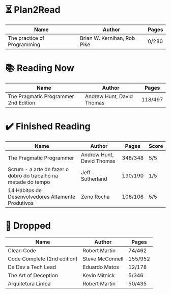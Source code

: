 # ⏳ Plan2Read

Name | Author | Pages
--- | --- | ---
The practice of Programming | Brian W. Kernihan, Rob Pike | 0/280  

# 📚 Reading Now

Name | Author | Pages
--- | --- | ---
The Pragmatic Programmer 2nd Edition | Andrew Hunt, David Thomas | 118/497  


# ✔️ Finished Reading

Name | Author | Pages | Score
--- | --- | --- | ---
The Pragmatic Programmer | Andrew Hunt, David Thomas | 348/348 | 5/5  
Scrum - a arte de fazer o dobro do trabalho na metade do tempo | Jeff Sutherland | 190/190 | 1/5  
14 Hábitos de Desenvolvedores Altamente Produtivos | Zeno Rocha | 106/106 | 5/5  

# 🫗 Dropped

Name | Author | Pages
--- | --- | ---
Clean Code | Robert Martin | 74/462   
Code Complete (2nd edition) | Steve McConnell | 155/952  
De Dev a Tech Lead | Eduardo Matos | 12/178  
The Art of Deception | Kevin Mitnick | 5/346  
Arquitetura Limpa | Robert Martin | 50/435  
